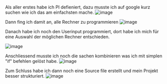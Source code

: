 Als aller erstes habe ich PI defieniert, dazu musste ich auf google kurz suchen wie ich das am einfachsten mache.
![image](https://github.com/user-attachments/assets/9ba9ce1d-6270-4778-bebf-95bc7f2fa4ed)

Dann fing ich damit an, alle Rechner zu programmieren
![image](https://github.com/user-attachments/assets/ca1d8113-96a5-459b-9dc8-fdce173b9d45)

Danach habe ich noch den Userinput programmiert, dort habe ich mich für eine Auswahl der möglichen Rechner entschieden.

![image](https://github.com/user-attachments/assets/901a4f07-128d-4506-bde8-ac191034b58d)

Anschliessend musste ich noch die sachen kombinieren was ich mit simplen "if" befehlen gelöst habe.
![image](https://github.com/user-attachments/assets/184f6e70-d1a5-4eed-83d3-ab241ace5111)

Zum Schluss habe ich dann noch eine Source file erstellt und mein Projekt besser strukturiert.
![image](https://github.com/user-attachments/assets/f596c3ea-d938-47cf-ba4d-30951e91d425)

